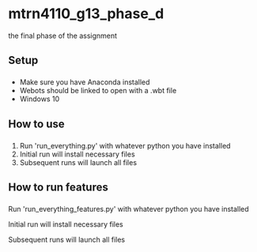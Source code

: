 # mtrn4110_g13_phase_d
the final phase of the assignment

## Setup
###
* Make sure you have Anaconda installed
* Webots should be linked to open with a .wbt file
* Windows 10

## How to use
###
1. Run 'run_everything.py' with whatever python you have installed
1. Initial run will install necessary files
1. Subsequent runs will launch all files

## How to run features
###
Run 'run_everything_features.py' with whatever python you have installed

Initial run will install necessary files

Subsequent runs will launch all files
